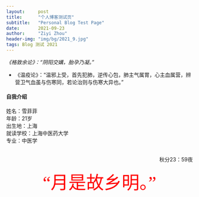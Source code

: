 ```yaml
---
layout:     post
title:      "个人博客测试页"
subtitle:   "Personal Blog Test Page"
date:       2021-09-23
author:     "Ziyi Zhou"
header-img: "img/bg/2021_9.jpg"
tags: Blog 测试 2021
---
```


*《格致余论》：“阴阳交媾，胎孕乃凝。”*

* 《温疫论》：“温邪上受，首先犯肺，逆传心包，肺主气属胃，心主血属营，辨营卫气血虽与伤寒同，若论治则与伤寒大异也。”

#### 自我介绍

姓名：雪菲菲  <br>
年龄：21岁  <br>
出生地：上海  <br>
就读学校：上海中医药大学  <br>
专业：中医学  <br>
<br>
<p align="right">秋分23：59夜</p>

<center><font size=7 color=red face=宋体>“月是故乡明。”</font></center>


